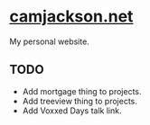 # [camjackson.net](http://camjackson.net)

My personal website.

## TODO

- Add mortgage thing to projects.
- Add treeview thing to projects.
- Add Voxxed Days talk link.
